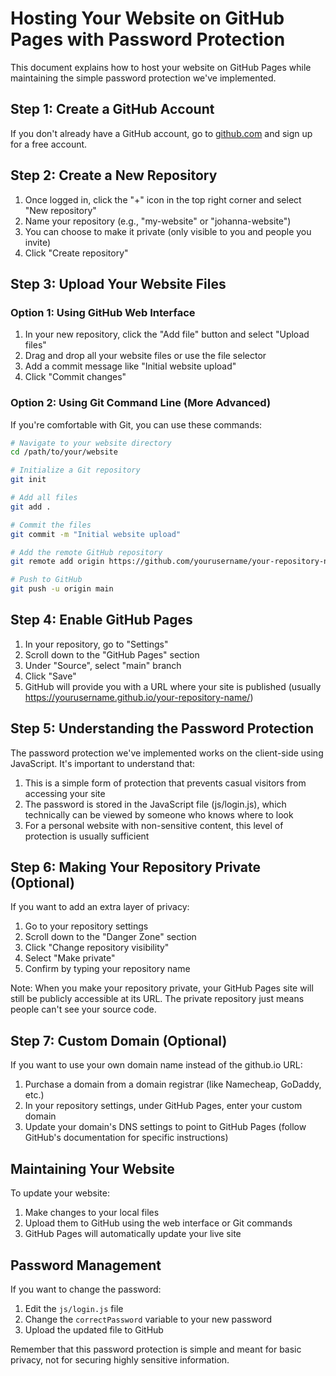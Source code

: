 # Hosting Your Website on GitHub Pages with Password Protection

This document explains how to host your website on GitHub Pages while maintaining the simple password protection we've implemented.

## Step 1: Create a GitHub Account

If you don't already have a GitHub account, go to [github.com](https://github.com) and sign up for a free account.

## Step 2: Create a New Repository

1. Once logged in, click the "+" icon in the top right corner and select "New repository"
2. Name your repository (e.g., "my-website" or "johanna-website")
3. You can choose to make it private (only visible to you and people you invite)
4. Click "Create repository"

## Step 3: Upload Your Website Files

### Option 1: Using GitHub Web Interface

1. In your new repository, click the "Add file" button and select "Upload files"
2. Drag and drop all your website files or use the file selector
3. Add a commit message like "Initial website upload"
4. Click "Commit changes"

### Option 2: Using Git Command Line (More Advanced)

If you're comfortable with Git, you can use these commands:

```bash
# Navigate to your website directory
cd /path/to/your/website

# Initialize a Git repository
git init

# Add all files
git add .

# Commit the files
git commit -m "Initial website upload"

# Add the remote GitHub repository
git remote add origin https://github.com/yourusername/your-repository-name.git

# Push to GitHub
git push -u origin main
```

## Step 4: Enable GitHub Pages

1. In your repository, go to "Settings"
2. Scroll down to the "GitHub Pages" section
3. Under "Source", select "main" branch
4. Click "Save"
5. GitHub will provide you with a URL where your site is published (usually https://yourusername.github.io/your-repository-name/)

## Step 5: Understanding the Password Protection

The password protection we've implemented works on the client-side using JavaScript. It's important to understand that:

1. This is a simple form of protection that prevents casual visitors from accessing your site
2. The password is stored in the JavaScript file (js/login.js), which technically can be viewed by someone who knows where to look
3. For a personal website with non-sensitive content, this level of protection is usually sufficient

## Step 6: Making Your Repository Private (Optional)

If you want to add an extra layer of privacy:

1. Go to your repository settings
2. Scroll down to the "Danger Zone" section
3. Click "Change repository visibility"
4. Select "Make private"
5. Confirm by typing your repository name

Note: When you make your repository private, your GitHub Pages site will still be publicly accessible at its URL. The private repository just means people can't see your source code.

## Step 7: Custom Domain (Optional)

If you want to use your own domain name instead of the github.io URL:

1. Purchase a domain from a domain registrar (like Namecheap, GoDaddy, etc.)
2. In your repository settings, under GitHub Pages, enter your custom domain
3. Update your domain's DNS settings to point to GitHub Pages (follow GitHub's documentation for specific instructions)

## Maintaining Your Website

To update your website:

1. Make changes to your local files
2. Upload them to GitHub using the web interface or Git commands
3. GitHub Pages will automatically update your live site

## Password Management

If you want to change the password:

1. Edit the `js/login.js` file
2. Change the `correctPassword` variable to your new password
3. Upload the updated file to GitHub

Remember that this password protection is simple and meant for basic privacy, not for securing highly sensitive information.